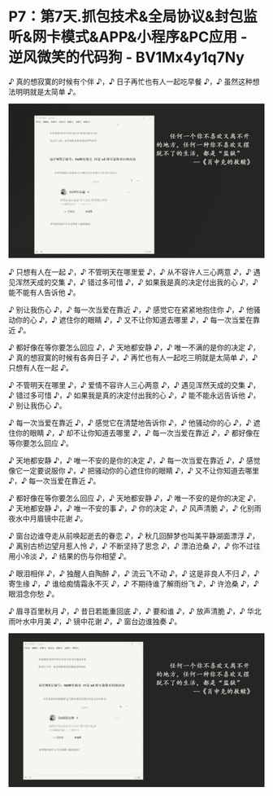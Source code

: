 # P7：第7天.抓包技术&全局协议&封包监听&网卡模式&APP&小程序&PC应用 - 逆风微笑的代码狗 - BV1Mx4y1q7Ny

♪ 真的想寂寞的时候有个伴 ♪，♪ 日子再忙也有人一起吃早餐 ♪，♪ 虽然这种想法明明就是太简单 ♪。



![](img/e01f68c209bd81c8f4149919ca366c40_1.png)

♪ 只想有人在一起 ♪，♪ 不管明天在哪里爱 ♪，♪ 从不容许人三心两意 ♪，♪ 遇见浑然天成的交集 ♪，♪ 错过多可惜 ♪，♪ 如果我是真的决定付出我的心 ♪，♪ 能不能有人告诉他 ♪。

♪ 别让我伤心 ♪，♪ 每一次当爱在靠近 ♪，♪ 感觉它在紧紧地抱住你 ♪，♪ 他骚动你的心 ♪，♪ 遮住你的眼睛 ♪，♪ 又不让你知道去哪里 ♪，♪ 每一次当爱在靠近 ♪。

♪ 都好像在等你要怎么回应 ♪，♪ 天地都安静 ♪，♪ 唯一不满的是你的决定 ♪，♪ 真的想寂寞的时候有各奔日子 ♪，♪ 再忙也有人一起吃三明就是太简单 ♪，♪ 只想有人在一起 ♪。

♪ 不管明天在哪里 ♪，♪ 爱情不容许人三心两意 ♪，♪ 遇见浑然天成的交集 ♪，♪ 错过多可惜 ♪，♪ 如果我是真的决定付出我的心 ♪，♪ 能不能永远告诉他 ♪，♪ 别让我伤心 ♪。

♪ 每一次当爱在靠近 ♪，♪ 感觉它在清楚地告诉你 ♪，♪ 他骚动你的心 ♪，♪ 遮住你的眼睛 ♪，♪ 却不让你知道去哪里 ♪，♪ 每一次当爱在靠近 ♪，♪ 都好像在等你要怎么回应 ♪。

♪ 天地都安静 ♪，♪ 唯一不安的是你的决定 ♪，♪ 每一次当爱在靠近 ♪，♪ 感觉像它一定要说服你 ♪，♪ 把骚动你的心遮住你的眼睛 ♪，♪ 又不让你知道去哪里 ♪，♪ 每一次当爱在靠近 ♪。

♪ 都好像在等你要怎么回应 ♪，♪ 天地都安静 ♪，♪ 唯一不安的是你的决定 ♪，♪ 天地都安静 ♪，♪ 唯一不安的事 ♪，♪ 你的决定 ♪，♪ 风声清脆 ♪，♪ 化别雨夜水中月眉镜中花谢 ♪。

♪ 窗台边谁夺走从前唤起逝去的眷恋 ♪，♪ 秋几回醉梦也叫美平静湖面漂浮 ♪，♪ 离别古桥边望月惹人怜 ♪，♪ 不断坚持了思念 ♪，♪ 漂泊沧桑 ♪，♪ 你不过往用小冷淡 ♪，♪ 结果的伤与你相望 ♪。

♪ 眼泪相伴 ♪，♪ 独醒人自陶醉 ♪，♪ 流云飞不动 ♪，♪ 这是非良人不归 ♪，♪ 寄生缘 ♪，♪ 谁给痴情霜永不灭 ♪，♪ 不期待谁了解雨纷飞 ♪，♪ 许沧桑 ♪，♪ 眼泪念你愁 ♪。

♪ 眉寻百里秋月 ♪，♪ 昔日若能重回底 ♪，♪ 要和谁 ♪，♪ 放声清脆 ♪，♪ 华北雨叶水中月美 ♪，♪ 镜中花谢 ♪，♪ 窗台边谁独奏 ♪。



![](img/e01f68c209bd81c8f4149919ca366c40_3.png)